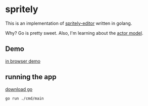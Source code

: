# spritely

This is an implementation of [spritely-editor](https://github.com/dfirebaugh/spritely-editor) written in golang.

Why? Go is pretty sweet. Also, I'm learning about the [actor model](https://en.wikipedia.org/wiki/Actor_model).


## Demo
[in browser demo](https://dfirebaugh.github.io/spritely/)

## running the app
[download go](https://go.dev/dl/)

`go run ./cmd/main`


